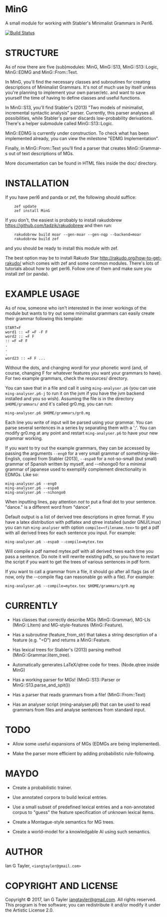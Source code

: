 MinG
====

A small module for working with Stabler's Minimalist Grammars in Perl6.

[![Build Status](https://travis-ci.org/IanTayler/MinG.svg?branch=master)](https://travis-ci.org/IanTayler/MinG)

STRUCTURE
=========

As of now there are five (sub)modules: MinG, MinG::S13, MinG::S13::Logic, MinG::EDMG and MinG::From::Text.

In MinG, you'll find the necessary classes and subroutines for creating descriptions of Minimalist Grammars. It's not of much use by itself unless you're planning to implement your own parser/etc. and want to save yourself the time of having to define classes and useful functions.

In MinG::S13, you'll find Stabler's (2013) "Two models of minimalist, incremental syntactic analysis" parser. Currently, this parser analyses all possibilities, while Stabler's parser discards low-probability derivations. There's a helper submodule called MinG::S13::Logic.

MinG::EDMG is currently under construction. To check what has been implemented already, you can view the milestone "EDMG Implementation".

Finally, in MinG::From::Text you'll find a parser that creates MinG::Grammar-s out of text descriptions of MGs.

More documentation can be found in HTML files inside the doc/ directory.

INSTALLATION
============

If you have perl6 and panda or zef, the following should suffice:

        zef update
        zef install MinG

If you don't, the easiest is probably to install rakudobrew <https://github.com/tadzik/rakudobrew> and then run:

        rakudobrew build moar --gen-moar --gen-nqp --backend=moar
        rakudobrew build zef

and you should be ready to install this module with zef.

The best option may be to install Rakudo Star <http://rakudo.org/how-to-get-rakudo/> which comes with zef and some common modules. There's lots of tutorials about how to get perl6. Follow one of them and make sure you install zef (or panda).

EXAMPLE USAGE
=============

As of now, someone who isn't interested in the inner workings of the module but wants to try out some minimalist grammars can easily create their grammar following this template:

    START=F
    word1 :: =F =F -F F
    word2 :: =F F
    :: =F =F F
    .
    .
    .
    word23 :: =F F ...

Without the dots, and changing _wordi_ for your phonetic word (and, of course, changing F for whatever features you want your grammars to have). For two example grammars, check the resources/ directory.

You can save that in a file and call it using `ming-analyser.p6` (you can use `ming-analyser.p6-j` to run it on the jvm if you have the jvm backend installed and you so wish). Assuming the file is in the directory `$HOME/grammars/` and it's called gr0.mg, you can run:

    ming-analyser.p6 $HOME/grammars/gr0.mg

Each line you write of input will be parsed using your grammar. You can parse several sentences in a series by separating them with a ';'. You can modify gr0.mg at any point and restart `ming-analyser.p6` to have your new grammar working.

If you want to try out the example grammars, they can be accessed by passing the arguments `--eng0` for a very small grammar of something-like-English, copied from Stabler (2013), `--espa0` for a not-so-small (but small) grammar of Spanish written by myself, and --nihongo0 for a minimal grammar of japanese used to exemplify complement directionality in EDMGs. Like so:

    ming-analyser.p6 --eng0
    ming-analyser.p6 --espa0
    ming-analyser.p6 --nihongo0

When inputting lines, pay attention _not_ to put a final dot to your sentence. "dance." is a different word from "dance".

Default output is a list of derived tree descriptions in qtree format. If you have a latex distribution with pdflatex and qtree installed (under GNU/Linux) you can run `ming-analyser` with option `compile=<filename.tex>` to get a pdf with all derived trees for each sentence you input. For example:

    ming-analyser.p6 --espa0 --compile=mytex.tex

Will compile a pdf named mytex.pdf with all derived trees each time you pass a sentence. Do note it will rewrite existing pdfs, so you have to restart the script if you want to get the trees of various sentences in pdf form.

If you want to call a grammar from a file, it should go after all flags (as of now, only the --compile flag can reasonable go with a file). For example:

    ming-analyser.p6 --compile=mytex.tex $HOME/grammars/gr0.mg

CURRENTLY
=========

  * Has classes that correctly describe MGs (MinG::Grammar), MG-LIs (MinG::LItem) and MG-style-features (MinG::Feature).

  * Has a subroutine (feature_from_str) that takes a string description of a feature (e.g. "=D") and returns a MinG::Feature.

  * Has lexical trees for Stabler's (2013) parsing method (MinG::Grammar.litem_tree).

  * Automatically generates LaTeX/qtree code for trees. (Node.qtree inside MinG)

  * Has a working parser for MGs! (MinG::S13::Parser or MinG::S13.parse_and_spit())

  * Has a parser that reads grammars from a file! (MinG::From::Text)

  * Has an analyser script (ming-analyser.p6) that can be used to read grammars from files and analyse sentences from standard input.

TODO
====

  * Allow some useful expansions of MGs (EDMGs are being implemented).

  * Make the parser more efficient by adding probabilistic rule-following.

MAYDO
=====

  * Create a probabilistic trainer.

  * Use annotated corpora to build lexical entries.

  * Use a small subset of predefined lexical entries and a non-annotated corpus to "guess" the feature specification of unknown lexical items.

  * Create a Montague-style semantics for MG trees.

  * Create a world-model for a knowledgable AI using such semantics.

AUTHOR
======

Ian G Tayler, `<iangtayler@gmail.com> `

COPYRIGHT AND LICENSE
=====================

Copyright © 2017, Ian G Tayler <iangtayler@gmail.com>. All rights reserved. This program is free software; you can redistribute it and/or modify it under the Artistic License 2.0.
